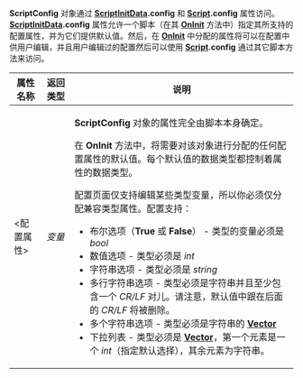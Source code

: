 **ScriptConfig** 对象通过 **[ScriptInitData](scriptinitdata.zh.md).config** 和 **[Script](script.zh.md).config** 属性访问。**[ScriptInitData](scriptinitdata.zh.md).config** 属性允许一个脚本（在其 **[OnInit](../scripting_events/oninit.zh.md)** 方法中）指定其所支持的配置属性，并为它们提供默认值。然后，在 **[OnInit](../scripting_events/oninit.zh.md)** 中分配的属性将可以在配置中供用户编辑，并且用户编辑过的配置然后可以使用 **[Script](script.zh.md).config** 通过其它脚本方法来访问。

<table>
<thead><tr><th>
属性名称</th><th>
返回类型</th><th>
说明
</th></tr></thead><tbody><tr><td>

\<配置属性\></td><td>

*变量*</td><td>

**ScriptConfig** 对象的属性完全由脚本本身确定。

在 **OnInit** 方法中，将需要对该对象进行分配的任何配置属性的默认值。每个默认值的数据类型都控制着属性的数据类型。

配置页面仅支持编辑某些类型变量，所以你必须仅分配兼容类型属性。配置支持：

- 布尔选项（**True** 或 **False**） - 类型的变量必须是 *bool*
- 数值选项 - 类型必须是 *int*
- 字符串选项 - 类型必须是 *string*
- 多行字符串选项 - 类型必须是字符串并且至少包含一个 *CR/LF* 对儿。请注意，默认值中跟在后面的 *CR/LF* 将被删除。
- 多个字符串选项 - 类型必须是字符串的 **[Vector](vector.zh.md)**
- 下拉列表 - 类型必须是 **[Vector](vector.zh.md)**，第一个元素是一个 *int*（指定默认选择），其余元素为字符串。
</td></tr></tbody>
</table>